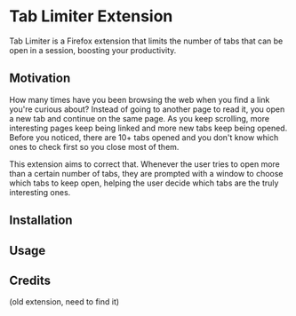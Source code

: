 # Tab Limiter Extension

Tab Limiter is a Firefox extension that limits the number of tabs that can be open in a session, boosting your productivity.

## Motivation

How many times have you been browsing the web when you find a link you're curious about? Instead of going to another page to read it, you open a new tab and continue on the same page. As you keep scrolling, more interesting pages keep being linked and more new tabs keep being opened. Before you noticed, there are 10+ tabs opened and you don't know which ones to check first so you close most of them.

This extension aims to correct that. Whenever the user tries to open more than a certain number of tabs, they are prompted with a window to choose which tabs to keep open, helping the user decide which tabs are the truly interesting ones.

## Installation

## Usage

## Credits

(old extension, need to find it)